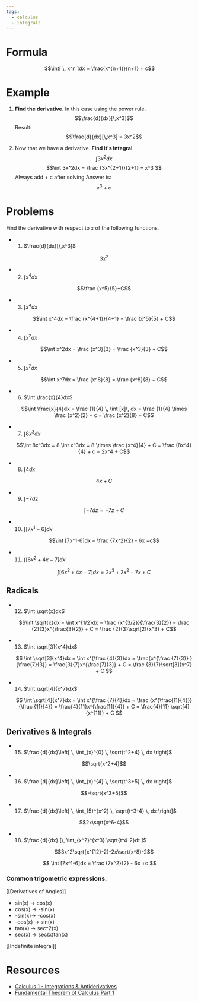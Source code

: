```yaml
---
tags:
  - calculus
  - integrals
---
```

# Formula 

$$\int[ \, x^n  ]dx = \frac{x^{n+1}}{n+1} + c$$
# Example
1. **Find the derivative**. In this case using the power rule.
$$\frac{d}{dx}[\,x^3]$$
	Result: 
$$\frac{d}{dx}[\,x^3] = 3x^2$$

2. Now that we have a derivative. **Find it's integral**.
$$\int 3x^2dx$$
$$\int 3x^2dx = \frac {3x^{2+1}}{2+1} = x^3 $$
Always add + c after solving
Answer is:
$$
x^3 + c 
$$
# Problems
Find the derivative with respect to $x$ of the following functions.
 
* 1. $\frac{d}{dx}[\,x^3]$
  
  $$3x^{2}$$
  
- 2. $\int x^4dx$
  
  $$\frac {x^5}{5}+C$$
  
- 3. $\int x^4dx$
  
  $$\int x^4dx = \frac {x^{4+1}}{4+1} = \frac {x^5}{5} + C$$ 
  
- 4. $\int x^2dx$
  
  $$\int x^2dx = \frac {x^3}{3} = \frac {x^3}{3} + C$$
  
- 5. $\int x^7dx$
  
  $$\int x^7dx = \frac {x^8}{8} = \frac {x^8}{8} + C$$
  
- 6. $\int \frac{x}{4}dx$
  
  $$\int \frac{x}{4}dx = \frac {1}{4} \, \int [x]\, dx = \frac {1}{4} \times \frac {x^2}{2} + c = \frac {x^2}{8} + C$$
  
- 7. $\int  8x^3dx$
  
  $$\int  8x^3dx = 8 \int x^3dx = 8 \times \frac {x^4}{4} + C = \frac {8x^4}{4} + c = 2x^4 + C$$
  
- 8. $\int 4dx$
  
  $$4x + C$$
  
- 9. $\int -7dz$
  
  $$\int -7dz = -7z + C$$
  
- 10. $\int [7x^1-6]dx$
  
  $$\int [7x^1-6]dx = \frac {7x^2}{2} - 6x +c$$
  
- 11. $\int [6x^2+4x-7]dx$
  
  $$\int [6x^2+4x-7]dx = 2x^3+2x^2-7x + C$$
## Radicals
- 12. $\int \sqrt{x}dx$
  
  $$\int \sqrt{x}dx = \int x^{1/2}dx = \frac {x^{3/2}}{\frac{3}{2}} = \frac {2}{3}x^{\frac{3}{2}} + C = \frac {2}{3}\sqrt[2]{x^3} + C$$
  
- 13. $\int \sqrt[3]{x^4}dx$
  
  $$
\int \sqrt[3]{x^4}dx = \int x^{\frac {4}{3}}dx = \frac{x^{\frac {7}{3}} }{\frac{7}{3}} = \frac{3}{7}x^{\frac{7}{3}} + C = \frac {3}{7}\sqrt[3]{x^7} + C
$$
  
- 14. $\int \sqrt[4]{x^7}dx$
  
  $$
\int \sqrt[4]{x^7}dx = \int x^{\frac {7}{4}}dx =  \frac {x^{\frac{11}{4}}}{\frac {11}{4}} = \frac{4}{11}x^{\frac{11}{4}} + C = \frac{4}{11} \sqrt[4]{x^{11}} + C
$$
## Derivatives & Integrals

  
* 15. $\frac {d}{dx}\left[ \, \int_{x}^{0} \, \sqrt{t^2+4} \, dx  \right]$ 
	
  $$\sqrt{x^2+4}$$

* 16. $\frac {d}{dx}\left[ \, \int_{x}^{4} \, \sqrt{t^3+5} \, dx  \right]$
  
	$$-\sqrt{x^3+5}$$
	
* 17. $\frac {d}{dx}\left[ \, \int_{5}^{x^2} \, \sqrt{t^3-4} \, dx  \right]$
  
  $$2x\sqrt{x^6-4}$$
  
- 18. $\frac {d}{dx} [\, \int_{x^2}^{x^3} \sqrt{t^4-2}dt ]$
  
  $$3x^2\sqrt{x^{12}-2}-2x\sqrt{x^8}-2$$

$$
\int [7x^1-6]dx = \frac {7x^2}{2} - 6x +c
$$

### Common trigometric expressions.

[[Derivatives of Angles]]
- sin(x) -> cos(x)
- cos(x) -> -sin(x)
- -sin(x)-> -cos(x)
- -cos(x) -> sin(x)
- tan(x) -> sec^2(x)
- sec(x) -> sec(x)tan(x)

[[Indefinite integral]]

# Resources

- [Calculus 1 - Integrations & Antiderivatives](https://www.youtube.com/watch?v=6WUjbJEeJwM&t=1017s&ab_channel=TheOrganicChemistryTutor)
- [Fundamental Theorem of Calculus Part 1](https://www.youtube.com/watch?v=aeB5BWY0RlE)

